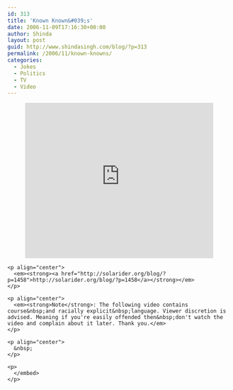 ```yaml
---
id: 313
title: 'Known Known&#039;s'
date: 2006-11-09T17:16:30+00:00
author: Shinda
layout: post
guid: http://www.shindasingh.com/blog/?p=313
permalink: /2006/11/known-knowns/
categories:
  - Jokes
  - Politics
  - TV
  - Video
---
```

<p align="center">
  <embed src="http://www.youtube.com/v/r3AFfpjIEPk" width="425" height="350" type="application/x-shockwave-flash" wmode="transparent">
    </p> 
    
    <p align="center">
      <em><strong><a href="http://solarider.org/blog/?p=1458">http://solarider.org/blog/?p=1458</a></strong></em>
    </p>
    
    <p align="center">
      <em><strong>Note</strong>: The following video contains course&nbsp;and racially explicit&nbsp;language. Viewer discretion is advised. Meaning if you're easily offended then&nbsp;don't watch the video and complain about it later. Thank you.</em>
    </p>
    
    <p align="center">
      &nbsp;
    </p>
    
    <p>
      </embed>
    </p>